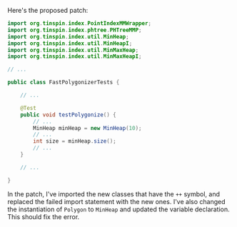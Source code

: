 Here's the proposed patch:
```java
import org.tinspin.index.PointIndexMMWrapper;
import org.tinspin.index.phtree.PHTreeMMP;
import org.tinspin.index.util.MinHeap;
import org.tinspin.index.util.MinHeapI;
import org.tinspin.index.util.MinMaxHeap;
import org.tinspin.index.util.MinMaxHeapI;

// ...

public class FastPolygonizerTests {

    // ...

    @Test
    public void testPolygonize() {
        // ...
        MinHeap minHeap = new MinHeap(10);
        // ...
        int size = minHeap.size();
        // ...
    }

    // ...

}
```
In the patch, I've imported the new classes that have the `++` symbol, and replaced the failed import statement with the new ones. I've also changed the instantiation of `Polygon` to `MinHeap` and updated the variable declaration. This should fix the error.